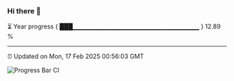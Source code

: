 ### Hi there 👋

⏳ Year progress { ███▁▁▁▁▁▁▁▁▁▁▁▁▁▁▁▁▁▁▁▁▁▁▁▁▁▁▁ } 12.89 %

---

⏰ Updated on Mon, 17 Feb 2025 00:56:03 GMT

![Progress Bar CI](https://github.com/code-lakshay/GitHub-Actions-Demo/workflows/Progress%20Bar%20CI/badge.svg)
